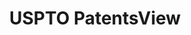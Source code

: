 ---
bigquery: https://console.cloud.google.com/bigquery?p=patents-public-data&d=patentsview&page=dataset
citation: Attribution should be given to PatentsView for use, distribution, or derivative
  works.
code: https://github.com/CSSIP-AIR/PatentsView-Code-Snippets/
contributors: USPTO
cost: None
description: 'PatentsView includes US patent data including raw data (summaries, applications,
  pregrant applications), disambugations of inventors and assignees, and inventor
  gender estimates.  Also foreign priority data, # of figures and sheets, and government
  interest statements.'
documentation: https://patentsview.org/query/builder-faqs
last_edit: 04/11/2022, 03:53:42
location: https://patentsview.org/
maintained_by: USPTO
record_creation_timestamp: 12/2/2020 17:20:46
schema_fields:
- classification_value
- male_flag
- lawyer_id
- series_code
- disamb_assignee_id_20191231
- disamb_assignee_id_20200929
- attribution_status
- disamb_inventor_id_20201229
- title
- rawinventor_id
- category_id
- latitude
- f371_date
- disamb_inventor_id_20200630
- rawlocation_id
- name_first
- _102_date
- disamb_inventor_id_20170307
- rel_id
- variety
- disamb_assignee_id_20200331
- disamb_assignee_id_20190312
- level_one
- number
- disamb_inventor_id_20191231
- reldocno
- sequence
- section
- disamb_inventor_id_20180528
- doc_type
- name
- subclass_id
- subcategory_id
- ipc_class
- term_extension
- subgroup_id
- withdrawn
- date
- text
- subsection_id
- relkind
- field_title
- classification_level
- field_id
- doctype
- male
- fname
- main_group
- term_grant
- uuid
- lapse_of_patent
- applicant_type
- _371_date
- disamb_inventor_id_20200929
- citation_id
- num_sheets
- disclaimer_date
- county_fips
- level_two
- organization
- disamb_inventor_id_20170808
- disamb_assignee_id_20200630
- gi_statement
- lname
- subgroup
- id
- sector_title
- kind
- disamb_inventor_id_20190312
- disamb_assignee_id_20181127
- state_fips
- disamb_inventor_id_20191008
- role
- country_transformed
- contract_award_number
- disamb_inventor_id_20181127
- disamb_inventor_id_20190820
- inventor_id
- organization_id
- rawassignee_id
- dependent
- city
- exemplary
- assignee_id
- filename
- length
- status
- type
- latin_name
- num
- publication_number
- application_id
- ipc_version_indicator
- longitude
- subclass
- location_id
- disamb_assignee_id_20191008
- group_id
- latlong
- section_id
- deceased
- disamb_inventor_id_20171003
- disamb_inventor_id_20200331
- patent_id
- num_claims
- group
- level_three
- num_figures
- state
- f102_date
- county
- disamb_assignee_id_20190820
- abstract
- country
- disamb_inventor_id_20171226
- rule_47
- action_date
- name_last
- classification_data_source
- symbol_position
- mainclass_id
- designation
- term_disclaimer
- category
- classification_status
shortname: patentsview
tags:
- disambiguation
- United States
- gender
terms_of_use: Creative Commons Attribution 4.0 International License.
timeframe: 1963-1999
title: USPTO PatentsView
uuid: cf1780b1-e265-4e49-8d1d-83b9cfe0fd9a
---